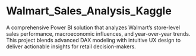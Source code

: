 # Walmart_Sales_Analysis_Kaggle
A comprehensive Power BI solution that analyzes Walmart’s store-level sales performance, macroeconomic influences, and year-over-year trends. This project blends advanced DAX modeling with intuitive UX design to deliver actionable insights for retail decision-makers.

